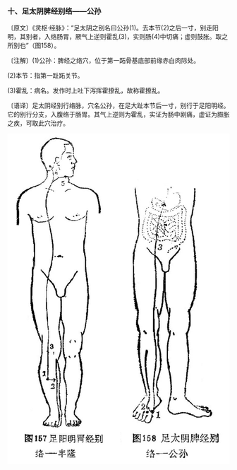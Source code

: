 ### 十、足太阴脾经别络——公孙

〔原文〕《灵枢·经脉》：“足太阴之别名曰公孙(1)。去本节(2)之后一寸，别走阳明，其别者，入络肠胃，厥气上逆则霍乱(3)，实则肠(4)中切痛；虚则鼓胀。取之所别也”（图158）。

〔注解〕(1)公孙：脾经之络穴，位于第一跖骨基底部前缘赤白肉际处。

(2)本节：指第一趾跖关节。

(3)霍乱：病名。发作时上吐下泻挥霍撩乱，故称霍撩乱。

〔语译〕足太阴经别行络脉，穴名公孙，在足大趾本节后一寸，别行于足阳明经。它的别行分支，入腹络于肠胃。其气上逆则为霍乱，实证为肠中剧痛，虚证为臌胀之疾，可取此穴治疗。

![插图](./img/图157、158.jpg)
